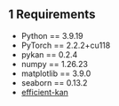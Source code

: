 ## 1 Requirements

- Python == 3.9.19
- PyTorch == 2.2.2+cu118
- pykan == 0.2.4
- numpy == 1.26.23
- matplotlib == 3.9.0
- seaborn == 0.13.2
- [efficient-kan](https://github.com/Blealtan/efficient-kan)
